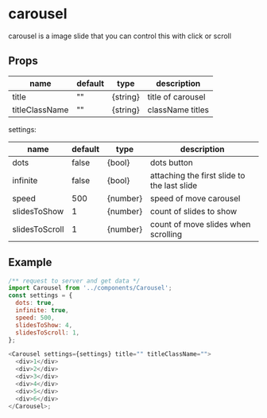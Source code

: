 # carousel

carousel is a image slide that you can control this with click or scroll

## Props

| name           | default | type     | description       |
| -------------- | ------- | -------- | ----------------- |
| title          | ""      | {string} | title of carousel |
| titleClassName | ""      | {string} | className titles  |

settings:

| name           | default | type     | description                                 |
| -------------- | ------- | -------- | ------------------------------------------- |
| dots           | false   | {bool}   | dots button                                 |
| infinite       | false   | {bool}   | attaching the first slide to the last slide |
| speed          | 500     | {number} | speed of move carousel                      |
| slidesToShow   | 1       | {number} | count of slides to show                     |
| slidesToScroll | 1       | {number} | count of move slides when scrolling         |

## Example

```javascript
/** request to server and get data */
import Carousel from '../components/Carousel';
const settings = {
  dots: true,
  infinite: true,
  speed: 500,
  slidesToShow: 4,
  slidesToScroll: 1,
};

<Carousel settings={settings} title="" titleClassName="">
  <div>1</div>
  <div>2</div>
  <div>3</div>
  <div>4</div>
  <div>5</div>
  <div>6</div>
</Carousel>;
```
